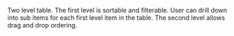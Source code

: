Two level table. The first level is sortable and filterable. 
User can drill down into sub items for each first level item in the table. 
The second level allows drag and drop ordering.
